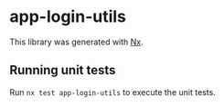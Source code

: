 # app-login-utils

This library was generated with [Nx](https://nx.dev).

## Running unit tests

Run `nx test app-login-utils` to execute the unit tests.
